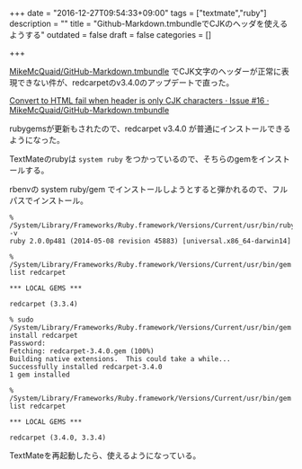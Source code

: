 +++
date = "2016-12-27T09:54:33+09:00"
tags = ["textmate","ruby"]
description = ""
title = "Github-Markdown.tmbundleでCJKのヘッダを使えるようする"
outdated = false
draft = false
categories = []

+++

[MikeMcQuaid/GitHub\-Markdown\.tmbundle](https://github.com/MikeMcQuaid/GitHub-Markdown.tmbundle) でCJK文字のヘッダーが正常に表現できない件が、redcarpetのv3.4.0のアップデートで直った。

[Convert to HTML fail when header is only CJK characters · Issue \#16 · MikeMcQuaid/GitHub\-Markdown\.tmbundle](https://github.com/MikeMcQuaid/GitHub-Markdown.tmbundle/issues/16)


rubygemsが更新もされたので、redcarpet v3.4.0 が普通にインストールできるようになった。

TextMateのrubyは `system ruby` をつかっているので、そちらのgemをインストールする。

rbenvの system ruby/gem でインストールしようとすると弾かれるので、フルパスでインストール。

```
% /System/Library/Frameworks/Ruby.framework/Versions/Current/usr/bin/ruby -v
ruby 2.0.0p481 (2014-05-08 revision 45883) [universal.x86_64-darwin14]

% /System/Library/Frameworks/Ruby.framework/Versions/Current/usr/bin/gem list redcarpet

*** LOCAL GEMS ***

redcarpet (3.3.4)

% sudo /System/Library/Frameworks/Ruby.framework/Versions/Current/usr/bin/gem install redcarpet
Password:
Fetching: redcarpet-3.4.0.gem (100%)
Building native extensions.  This could take a while...
Successfully installed redcarpet-3.4.0
1 gem installed

% /System/Library/Frameworks/Ruby.framework/Versions/Current/usr/bin/gem list redcarpet

*** LOCAL GEMS ***

redcarpet (3.4.0, 3.3.4)
```

TextMateを再起動したら、使えるようになっている。
